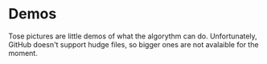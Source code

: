 # Demos
Tose pictures are little demos of what the algorythm can do.
Unfortunately, GitHub doesn't support hudge files, so bigger ones are not avalaible for the moment.
